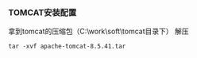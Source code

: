### TOMCAT安装配置

拿到tomcat的压缩包（C:\work\soft\tomcat目录下）
解压

```shell
tar -xvf apache-tomcat-8.5.41.tar
```